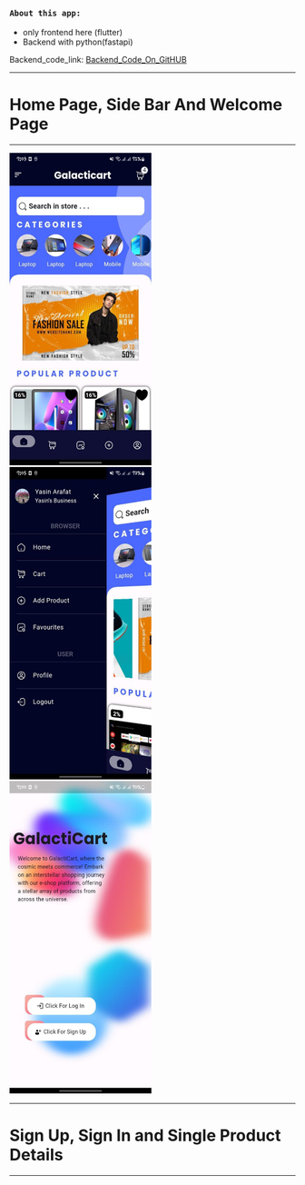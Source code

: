 
### `About this app:`
- only frontend here (flutter)
- Backend with python(fastapi) 

Backend_code_link: [Backend_Code_On_GitHUB](https://github.com/yasin-arafat-05/2nd_Sem_Project_Backend)

---
# Home Page, Side Bar And Welcome Page
---


<html>
<head>
</head>
<body>
<div class="grid">
  <img src="/picture_git_md/01_home_page.jpeg"  width="250" height="550">
  </br>
  <img src="/picture_git_md/09_side_bar.jpeg" width="250" height="550">
  </br>
  <img src="/picture_git_md/11_welcome_page.jpeg" width="250" height="550">
</div>
</body>
</html>


---
# Sign Up, Sign In and Single Product Details
---





